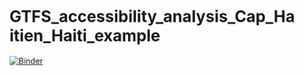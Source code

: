 # GTFS_accessibility_analysis_Cap_Haitien_Haiti_example

[![Binder](https://mybinder.org/badge_logo.svg)](https://mybinder.org/v2/gh/d3netxer/GTFS_accessibility_analysis_Cap_Haitien_Haiti_example/HEAD)
